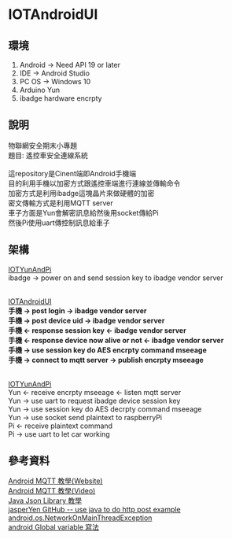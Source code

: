 
# IOTAndroidUI

## 環境

1. Android -> Need API 19 or later
2. IDE -> Android Studio
3. PC OS -> Windows 10
4. Arduino Yun
5. ibadge hardware encrpty

## 說明
物聯網安全期末小專題<br>
題目: 遙控車安全連線系統<br><br>
這repository是Cinent端即Android手機端<br>
目的利用手機以加密方式跟遙控車端進行連線並傳輸命令<br>
加密方式是利用ibadge這塊晶片來做硬體的加密<br>
密文傳輸方式是利用MQTT server<br>
車子方面是Yun會解密訊息給然後用socket傳給Pi<br>
然後Pi使用uart傳控制訊息給車子<br>


## 架構
[IOTYunAndPi](https://github.com/paul90539/IOTYunAndPi)<br>
ibadge -> power on and send session key to ibadge vendor server<br><br>

[IOTAndroidUI](https://github.com/paul90539/IOTAndroidUI)<br>
**手機 -> post login -> ibadge vendor server<br>
手機 -> post device uid -> ibadge vendor server<br>
手機 <- response session key <- ibadge vendor server<br>
手機 <- response device now alive or not <- ibadge vendor server<br>
手機 -> use session key do AES encrpty command mseeage<br>
手機 -> connect to mqtt server -> publish encrpty mseeage**<br><br>

[IOTYunAndPi](https://github.com/paul90539/IOTYunAndPi)<br>
Yun <- receive encrpty mseeage <- listen mqtt server<br>
Yun -> use uart to request ibadge device session key<br>
Yun -> use session key do AES decrpty command mseeage<br>
Yun -> use socket send plaintext to raspberryPi<br>
Pi  <- receive plaintext command<br>
Pi  -> use uart to let car working<br>

## 參考資料

[Android MQTT 教學(Website)](https://www.hivemq.com/blog/mqtt-client-library-enyclopedia-paho-android-service)<br>
[Android MQTT 教學(Video)](https://www.youtube.com/watch?v=BAkGm02WBc0)<br>
[Java Json Library 教學](https://dotblogs.com.tw/michaelchen/2015/01/12/java_decode_json)<br>
[jasperYen GitHub -- use java to do http post example](https://github.com/jasperyen)<br>
[android.os.NetworkOnMainThreadException](http://kuosun.blogspot.tw/2013/12/androidosnetworkonmainthreadexception.html)<br>
[android Global variable 寫法](https://bella-study.blogspot.tw/2017/03/android-global-variable.html)<br>
